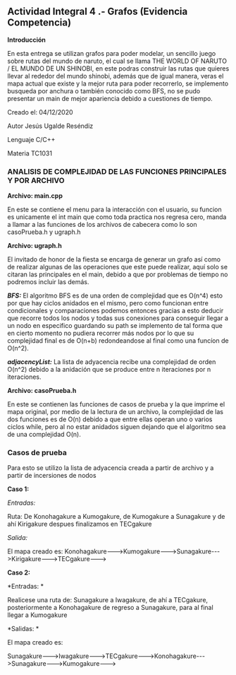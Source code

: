 ## Actividad Integral 4 .- Grafos (Evidencia Competencia) ##

**Introducción**

En esta entrega se utilizan grafos para poder modelar, un sencillo juego sobre rutas del mundo de naruto, el cual se llama THE WORLD OF NARUTO / EL MUNDO DE UN SHINOBI, en este podras construir las rutas que quieres llevar al rededor del mundo shinobi, además que de igual manera, veras el mapa actual que existe y la mejor ruta para poder recorrerlo, se implemento busqueda por anchura o también conocido como BFS, no se pudo presentar un main de mejor apariencia debido a cuestiones de tiempo.

Creado el: 04/12/2020

Autor Jesús Ugalde Reséndiz

Lenguaje C/C++

Materia TC1031

### ANALISIS DE COMPLEJIDAD DE LAS FUNCIONES PRINCIPALES Y POR ARCHIVO ###

**Archivo: main.cpp**

En este se contiene el menu para la interacción con el usuario, su funcion es unicamente el int main que como toda practica nos regresa cero, manda a llamar a las funciones de los archivos de cabecera como lo son casoPrueba.h y ugraph.h

**Archivo: ugraph.h**

El invitado de honor de la fiesta se encarga de generar un grafo así como de realizar algunas de las operaciones que este puede realizar, aquí solo se citaran las principales en el main, debido a que por problemas de tiempo no podremos incluir las demás.

***BFS:*** El algoritmo BFS es de una orden de complejidad que es O(n^4) esto por que hay ciclos anidados en el mismo, pero como funcionan entre condicionales y comparaciones podemos entonces gracias a esto deducir que recorre todos los nodos y todas sus conexiones para conseguir llegar a un nodo en especifico guardando su path se implemento de tal forma que en cierto momento no pudiera recorrer más nodos por lo que su complejidad final es de O(n+b) redondeandose al final como una funcíon de O(n^2).

***adjacencyList:*** La lista de adyacencia recibe una complejidad de orden O(n^2) debido a la anidación que se produce entre n iteraciones por n iteraciones.


**Archivo: casoPrueba.h**

En este se contienen las funciones de casos de prueba y la que imprime el mapa original, por medio de la lectura de un archivo, la complejidad de las dos funciones es de O(n) debido a que entre ellas operan uno o varios ciclos while, pero al no estar anidados siguen dejando que el algoritmo sea de una complejidad O(n).

### Casos de prueba ###

Para esto se utilizo la lista de adyacencia creada a partir de archivo y a partir de incersiones de nodos

**Caso 1:**

*Entradas:*

Ruta: De Konohagakure a Kumogakure, de Kumogakure a Sunagakure y de ahí Kirigakure despues finalizamos en TECgakure

*Salida:*

El mapa creado es:
Konohagakure--->Kumogakure--->Sunagakure--->Kirigakure--->TECgakure--->

**Caso 2:**

*Entradas: *

Realicese una ruta de: Sunagakure a Iwagakure, de ahí a TECgakure, posteriormente a Konohagakure de regreso a Sunagakure, para al final llegar a Kumogakure

*Salidas: *

El mapa creado es:

Sunagakure--->Iwagakure--->TECgakure--->Konohagakure--->Sunagakure--->Kumogakure--->
